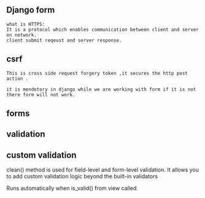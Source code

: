 ## Django form

```
what is HTTPS:
It is a protocol which enables communication between client and server on network.
client submit reqeust and server response.
```

## csrf
```
This is cross side request forgery token ,it secures the http post action .

it is mendetory in django while we are working with form if it is not there form will not work.
```

## forms

## validation

## custom validation
clean() method is used for field-level and form-level validation. It allows you to add custom validation logic beyond the built-in validators

Runs automatically when is_valid() from view called.

